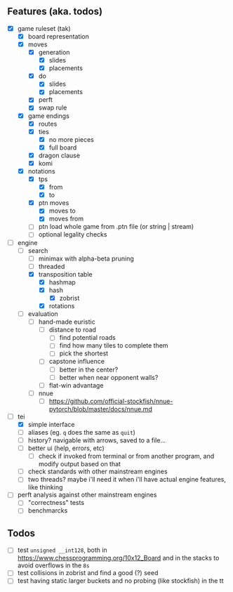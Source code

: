 ## Features (aka. todos)
- [x] game ruleset (tak)
  - [x] board representation
  - [x] moves
    - [x] generation
      - [x] slides
      - [x] placements
    - [x] do
      - [x] slides
      - [x] placements
    - [x] perft
    - [x] swap rule
  - [x] game endings
    - [x] routes
    - [x] ties
      - [x] no more pieces
      - [x] full board
    - [x] dragon clause
    - [x] komi
  - [x] notations
    - [x] tps
      - [x] from
      - [x] to
    - [x] ptn moves
      - [x] moves to
      - [x] moves from
    - [ ] ptn load whole game from .ptn file (or string | stream)
    - [ ] optional legality checks
- [ ] engine
  - [ ] search
    - [ ] minimax with alpha-beta pruning
    - [ ] threaded
    - [x] transposition table
      - [x] hashmap
      - [x] hash
        - [x] zobrist
      - [x] rotations
  - [ ] evaluation
    - [ ] hand-made euristic
      - [ ] distance to road
        - [ ] find potential roads
        - [ ] find how many tiles to complete them
        - [ ] pick the shortest
      - [ ] capstone influence
        - [ ] better in the center?
        - [ ] better when near opponent walls?
      - [ ] flat-win advantage
    - [ ] nnue
      - [ ] https://github.com/official-stockfish/nnue-pytorch/blob/master/docs/nnue.md
- [ ] tei
  - [x] simple interface
  - [ ] aliases (eg. `q` does the same as `quit`)
  - [ ] history? navigable with arrows, saved to a file...
  - [ ] better ui (help, errors, etc)
    - [ ] check if invoked from terminal or from another program, and modify output based on that
  - [ ] check standards with other mainstream engines
  - [ ] two threads? maybe i'll need it when i'll have actual engine features, like thinking
- [ ] perft analysis against other mainstream engines
  - [ ] "correctness" tests
  - [ ] benchmarcks

## Todos
- [ ] test `unsigned __int128`, both in https://www.chessprogramming.org/10x12_Board and in the stacks to avoid overflows in the `8s`
- [ ] test collisions in zobrist and find a good (?) seed
- [ ] test having static larger buckets and no probing (like stockfish) in the tt